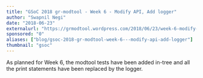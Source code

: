 ```yaml
---
title: "GSoC 2018 gr-modtool - Week 6 - Modify API, Add logger"
author: "Swapnil Negi"
date: "2018-06-23"
externalurl: "https://grmodtool.wordpress.com/2018/06/23/week-6-modify-api-add-logger/"
sponsored: "0"
aliases: ["blog/gsoc-2018-gr-modtool-week-6---modify-api-add-logger"]
thumbnail: "gsoc"
---
```

As planned for Week 6, the modtool tests have been added in-tree and all the print statements have been replaced by the logger.
<!--more-->

